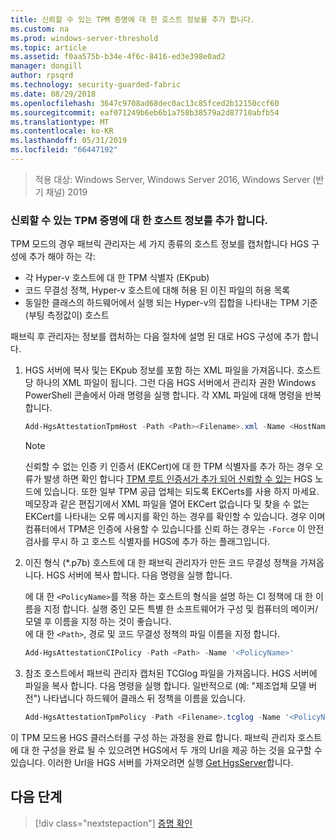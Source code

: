 ```yaml
---
title: 신뢰할 수 있는 TPM 증명에 대 한 호스트 정보를 추가 합니다.
ms.custom: na
ms.prod: windows-server-threshold
ms.topic: article
ms.assetid: f0aa575b-b34e-4f6c-8416-ed3e398e0ad2
manager: dongill
author: rpsqrd
ms.technology: security-guarded-fabric
ms.date: 08/29/2018
ms.openlocfilehash: 3647c9708ad68dec0ac13c85fced2b12150ccf60
ms.sourcegitcommit: eaf071249b6eb6b1a758b38579a2d87710abfb54
ms.translationtype: MT
ms.contentlocale: ko-KR
ms.lasthandoff: 05/31/2019
ms.locfileid: "66447192"
---
```

>적용 대상: Windows Server, Windows Server 2016, Windows Server (반기 채널) 2019

### <a name="add-host-information-for-tpm-trusted-attestation"></a>신뢰할 수 있는 TPM 증명에 대 한 호스트 정보를 추가 합니다.

TPM 모드의 경우 패브릭 관리자는 세 가지 종류의 호스트 정보를 캡처합니다 HGS 구성에 추가 해야 하는 각:

- 각 Hyper-v 호스트에 대 한 TPM 식별자 (EKpub)
- 코드 무결성 정책, Hyper-v 호스트에 대해 허용 된 이진 파일의 허용 목록
- 동일한 클래스의 하드웨어에서 실행 되는 Hyper-v의 집합을 나타내는 TPM 기준 (부팅 측정값이) 호스트

패브릭 후 관리자는 정보를 캡처하는 다음 절차에 설명 된 대로 HGS 구성에 추가 합니다.

1.  HGS 서버에 복사 및는 EKpub 정보를 포함 하는 XML 파일을 가져옵니다. 호스트당 하나의 XML 파일이 됩니다. 그런 다음 HGS 서버에서 관리자 권한 Windows PowerShell 콘솔에서 아래 명령을 실행 합니다. 각 XML 파일에 대해 명령을 반복 합니다.

    ```powershell
    Add-HgsAttestationTpmHost -Path <Path><Filename>.xml -Name <HostName>
    ```

    > [!NOTE]
    > 신뢰할 수 없는 인증 키 인증서 (EKCert)에 대 한 TPM 식별자를 추가 하는 경우 오류가 발생 하면 확인 합니다 [TPM 루트 인증서가 추가 되어 신뢰할 수 있는](guarded-fabric-install-trusted-tpm-root-certificates.md) HGS 노드에 있습니다.
    > 또한 일부 TPM 공급 업체는 되도록 EKCerts를 사용 하지 마세요.
    > 메모장과 같은 편집기에서 XML 파일을 열어 EKCert 없습니다 및 찾을 수 없는 EKCert를 나타내는 오류 메시지를 확인 하는 경우를 확인할 수 있습니다.
    > 경우 이며 컴퓨터에서 TPM은 인증에 사용할 수 있습니다를 신뢰 하는 경우는 `-Force` 이 안전 검사를 무시 하 고 호스트 식별자를 HGS에 추가 하는 플래그입니다.

2. 이진 형식 (*.p7b) 호스트에 대 한 패브릭 관리자가 만든 코드 무결성 정책을 가져옵니다. HGS 서버에 복사 합니다. 다음 명령을 실행 합니다.

    에 대 한 `<PolicyName>`를 적용 하는 호스트의 형식을 설명 하는 CI 정책에 대 한 이름을 지정 합니다. 실행 중인 모든 특별 한 소프트웨어가 구성 및 컴퓨터의 메이커/모델 후 이름을 지정 하는 것이 좋습니다.<br>에 대 한 `<Path>`, 경로 및 코드 무결성 정책의 파일 이름을 지정 합니다.

    ```powershell
    Add-HgsAttestationCIPolicy -Path <Path> -Name '<PolicyName>'
    ```

3. 참조 호스트에서 패브릭 관리자 캡처된 TCGlog 파일을 가져옵니다. HGS 서버에 파일을 복사 합니다. 다음 명령을 실행 합니다. 일반적으로 (예: "제조업체 모델 버전") 나타냅니다 하드웨어 클래스 뒤 정책을 이름을 있습니다.

    ```powershell
    Add-HgsAttestationTpmPolicy -Path <Filename>.tcglog -Name '<PolicyName>'
    ```

이 TPM 모드용 HGS 클러스터를 구성 하는 과정을 완료 합니다. 패브릭 관리자 호스트에 대 한 구성을 완료 될 수 있으려면 HGS에서 두 개의 Url을 제공 하는 것을 요구할 수 있습니다. 이러한 Url을 HGS 서버를 가져오려면 실행 [Get HgsServer](https://docs.microsoft.com/powershell/module/hgsserver/get-hgsserver?view=win10-ps)합니다.

## <a name="next-step"></a>다음 단계

> [!div class="nextstepaction"]
> [증명 확인](guarded-fabric-confirm-hosts-can-attest-successfully.md)